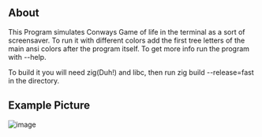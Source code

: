 ## About
This Program simulates Conways Game of life in the terminal as a sort of screensaver.
To run it with different colors add the first tree letters of the main ansi colors after the program itself.
To get more info run the program with --help.

To build it you will need zig(Duh!) and libc, then run zig build --release=fast in the directory.
## Example Picture
![image](https://github.com/user-attachments/assets/ac91db2c-fda5-4911-bb94-e97447eb56c8)

